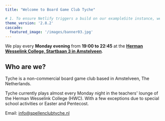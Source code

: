 ```yaml
---
title: "Welcome to Board Game Club Tyche"

# 1. To ensure Netlify triggers a build on our exampleSite instance, we need to change a file in the exampleSite directory.
theme_version: '2.8.2'
cascade:
  featured_image: '/images/banner03.jpg'
---
```


We play every **Monday evening** from **19:00 to 22:45** at the [**Herman Wesselink College, Startbaan 3 in Amstelveen**](https://maps.app.goo.gl/YaJrEpGEwUQzLswk9).

## Who are we?

Tyche is a non-commercial board game club based in Amstelveen, The Netherlands.

Tyche currently plays almost every Monday night in the teachers' lounge of the Herman Wesselink College (HWC). With a few exceptions due to special school activities or Easter and Pentecost.

Email: [info@spellenclubtyche.nl](mailto:info@spellenclubtyche.nl)

